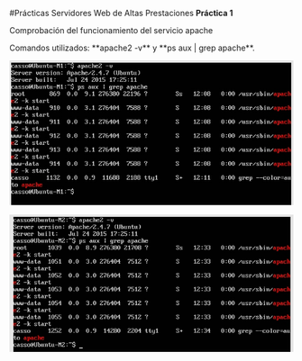 #Prácticas Servidores Web de Altas Prestaciones
**Práctica 1**


<p>Comprobación del funcionamiento del servicio apache</p>  
<p>Comandos utilizados: **apache2 -v** y **ps aux | grep apache**.</p>

![imagen](https://github.com/jimcase/swap15-16/blob/master/Practica1/ApacheM1.jpg)

![imagen](https://github.com/jimcase/swap15-16/blob/master/Practica1/ApacheM2.jpg)


